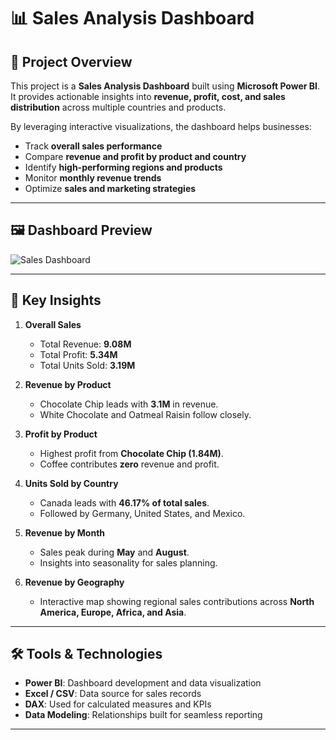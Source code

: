 # 📊 Sales Analysis Dashboard

## 📌 Project Overview
This project is a **Sales Analysis Dashboard** built using **Microsoft Power BI**.  
It provides actionable insights into **revenue, profit, cost, and sales distribution** across multiple countries and products.  

By leveraging interactive visualizations, the dashboard helps businesses:
- Track **overall sales performance**
- Compare **revenue and profit by product and country**
- Identify **high-performing regions and products**
- Monitor **monthly revenue trends**
- Optimize **sales and marketing strategies**

---

## 🖼️ Dashboard Preview
![Sales Dashboard](/Sales-Analysis-Revenue-Insights/sales_dashboard.png)

---

## 🔑 Key Insights
1. **Overall Sales**
   - Total Revenue: **9.08M**
   - Total Profit: **5.34M**
   - Total Units Sold: **3.19M**

2. **Revenue by Product**
   - Chocolate Chip leads with **3.1M** in revenue.
   - White Chocolate and Oatmeal Raisin follow closely.

3. **Profit by Product**
   - Highest profit from **Chocolate Chip (1.84M)**.
   - Coffee contributes **zero** revenue and profit.

4. **Units Sold by Country**
   - Canada leads with **46.17% of total sales**.
   - Followed by Germany, United States, and Mexico.

5. **Revenue by Month**
   - Sales peak during **May** and **August**.
   - Insights into seasonality for sales planning.

6. **Revenue by Geography**
   - Interactive map showing regional sales contributions across **North America, Europe, Africa, and Asia**.

---

## 🛠️ Tools & Technologies
- **Power BI**: Dashboard development and data visualization
- **Excel / CSV**: Data source for sales records
- **DAX**: Used for calculated measures and KPIs
- **Data Modeling**: Relationships built for seamless reporting

---
